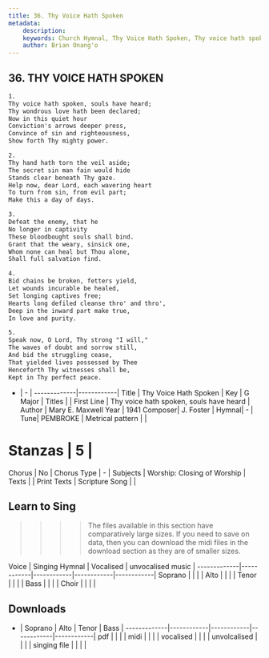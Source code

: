 ```yaml
---
title: 36. Thy Voice Hath Spoken
metadata:
    description: 
    keywords: Church Hymnal, Thy Voice Hath Spoken, Thy voice hath spoken, souls have heard, 
    author: Brian Onang'o
---
```



## 36. THY VOICE HATH SPOKEN

```txt
1.
Thy voice hath spoken, souls have heard; 
Thy wondrous love hath been declared; 
Now in this quiet hour 
Conviction's arrows deeper press, 
Convince of sin and righteousness, 
Show forth Thy mighty power. 

2.
Thy hand hath torn the veil aside; 
The secret sin man fain would hide 
Stands clear beneath Thy gaze. 
Help now, dear Lord, each wavering heart 
To turn from sin, from evil part; 
Make this a day of days. 

3.
Defeat the enemy, that he 
No longer in captivity 
These bloodbought souls shall bind. 
Grant that the weary, sinsick one, 
Whom none can heal but Thou alone, 
Shall full salvation find. 

4.
Bid chains be broken, fetters yield, 
Let wounds incurable be healed, 
Set longing captives free; 
Hearts long defiled cleanse thro' and thro', 
Deep in	the inward part make true, 
In love and purity. 

5.
Speak now, O Lord, Thy strong "I will," 
The waves of doubt and sorrow still, 
And bid the struggling cease, 
That yielded lives possessed by Thee 
Henceforth Thy witnesses shall be, 
Kept in Thy perfect peace.

```

- |   -  |
-------------|------------|
Title | Thy Voice Hath Spoken |
Key | G Major |
Titles |  |
First Line | Thy voice hath spoken, souls have heard |
Author | Mary E. Maxwell
Year | 1941
Composer| J. Foster |
Hymnal|  - |
Tune| PEMBROKE |
Metrical pattern | |
# Stanzas | 5 |
Chorus | No |
Chorus Type | - |
Subjects | Worship: Closing of Worship |
Texts |  |
Print Texts | 
Scripture Song |  |
  
## Learn to Sing

>>>> The files available in this section have comparatively large sizes. If you need to save on data, then you can download the midi files in the download section as they are of smaller sizes.

Voice |  Singing Hymnal | Vocalised | unvocalised music |
-------------|------------|------------|------------|------------|
Soprano | | | |
Alto | | | |
Tenor | | | |
Bass | | | |
Choir | | | |

## Downloads

- |  Soprano | Alto | Tenor | Bass |
-------------|------------|------------|------------|------------|
pdf | | | |
midi | | | |
vocalised | | | |
unvolcalised | | | |
singing file | | | |
  